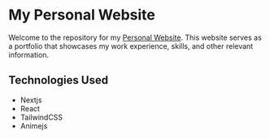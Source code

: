 # My Personal Website

Welcome to the repository for my [Personal Website](https://blythe-waltman.vercel.app/). This website serves as a portfolio that showcases my work experience, skills, and other relevant information.

## Technologies Used
- Nextjs
- React
- TailwindCSS
- Animejs
